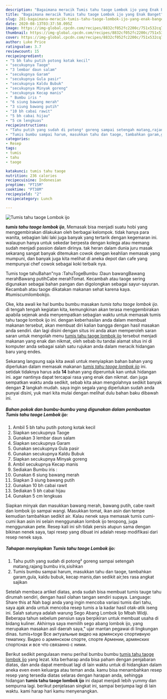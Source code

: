 ```yaml
---
description: "Bagaimana meracik Tumis tahu taoge Lombok ijo yang Enak Banget"
title: "Bagaimana meracik Tumis tahu taoge Lombok ijo yang Enak Banget"
slug: 281-bagaimana-meracik-tumis-tahu-taoge-lombok-ijo-yang-enak-banget
date: 2020-08-13T03:37:58.095Z
image: https://img-global.cpcdn.com/recipes/8832cf052fc2200c/751x532cq70/tumis-tahu-taoge-lombok-ijo-foto-resep-utama.jpg
thumbnail: https://img-global.cpcdn.com/recipes/8832cf052fc2200c/751x532cq70/tumis-tahu-taoge-lombok-ijo-foto-resep-utama.jpg
cover: https://img-global.cpcdn.com/recipes/8832cf052fc2200c/751x532cq70/tumis-tahu-taoge-lombok-ijo-foto-resep-utama.jpg
author: Luke Price
ratingvalue: 3.7
reviewcount: 15
recipeingredient:
- "5 bh tahu putih potong kotak kecil"
- "secukupnya Taoge"
- "3 lembar daun salam"
- "secukupnya Garam"
- "secukupnya Gula pasir"
- "secukupnya Kaldu Bubuk"
- "secukupnya Minyak goreng"
- "secukupnya Kecap manis"
- " Bumbu iris "
- "6 siung bawang merah"
- "3 siung bawang putih"
- "10 bh cabai rawit"
- "5 bh cabai hijau"
- "5 cm lengkuas"
recipeinstructions:
- "Tahu putih yang sudah di potong² goreng sampai setengah matang,rajang bumbu iris,sisihkan"
- "Tumis bumbu sampai harum, masukkan tahu dan taoge, tambahkan garam,gula, kaldu bubuk, kecap manis,dan sedikit air,tes rasa angkat sajikan"
categories:
- Resep
tags:
- tumis
- tahu
- taoge

katakunci: tumis tahu taoge 
nutrition: 236 calories
recipecuisine: Indonesian
preptime: "PT15M"
cooktime: "PT38M"
recipeyield: "2"
recipecategory: Lunch

---
```



![Tumis tahu taoge Lombok ijo](https://img-global.cpcdn.com/recipes/8832cf052fc2200c/751x532cq70/tumis-tahu-taoge-lombok-ijo-foto-resep-utama.jpg)

<b><i>tumis tahu taoge lombok ijo</i></b>, Memasak bisa menjadi suatu hobi yang menggembirakan dilakukan oleh berbagai kelompok. tidak hanya para wanita, sebagian laki laki juga banyak yang tertarik dengan kegemaran ini. walaupun hanya untuk sekedar berpesta dengan kolega atau memang sudah menjadi passion dalam dirinya. tak heran dalam dunia juru masak sekarang sangat banyak ditemukan cowok dengan keahlian memasak yang mumpuni, dan banyak juga kita melihat di aneka depot dan cafe yang mempunyai chef cowok sebagai koki terbaik nya.

Tumis toge tahuBahan&#34;nya :TahuTogeBumbu :Daun bawangBawang merahBawang putihCabe merahTomat. Kecambah atau taoge sering digunakan sebagai bahan pangan dan digolongkan sebagai sayur-sayuran. Kecambah atau taoge dikatakan makanan sehat karena kaya. #tumiscumilombokijo.

Oke, kita awali ke hal bumbu bumbu masakan <i>tumis tahu taoge lombok ijo</i>. di tengah tengah kegiatan kita, kemungkinan akan terasa menggembirakan apabila sejenak anda menyempatkan sebagian waktu untuk memasak tumis tahu taoge lombok ijo ini. dengan keberhasilan anda dalam membuat makanan tersebut, akan membuat diri kalian bangga dengan hasil masakan anda sendiri. dan lagi disini dengan situs ini anda akan memperoleh saran saran untuk mengolah menu <u>tumis tahu taoge lombok ijo</u> tersebut menjadi makanan yang enak dan nikmat, oleh sebab itu tandai alamat situs ini di komputer anda sebagai salah satu rujukan anda dalam meracik hidangan baru yang endes.


Sekarang langsung saja kita awali untuk menyiapkan bahan bahan yang diperlukan dalam memasak makanan <u><i>tumis tahu taoge lombok ijo</i></u> ini. setidak tidaknya harus ada <b>14</b> bahan yang diperuntuk kan untuk hidangan ini. agar nantinya dapat tercapai rasa yang enak dan nikmat. dan juga sempatkan waktu anda sedikit, sebab kita akan mengolahnya sedikit banyak dengan <b>2</b> langkah mudah. saya ingin segala yang diperlukan sudah anda punyai disini, yuk mari kita mulai dengan melihat dulu bahan baku dibawah ini.

<!--inarticleads1-->

##### Bahan pokok dan bumbu-bumbu yang digunakan dalam pembuatan Tumis tahu taoge Lombok ijo:

1. Ambil 5 bh tahu putih potong kotak kecil
1. Siapkan secukupnya Taoge
1. Gunakan 3 lembar daun salam
1. Siapkan secukupnya Garam
1. Gunakan secukupnya Gula pasir
1. Gunakan secukupnya Kaldu Bubuk
1. Siapkan secukupnya Minyak goreng
1. Ambil secukupnya Kecap manis
1. Sediakan  Bumbu iris :
1. Gunakan 6 siung bawang merah
1. Siapkan 3 siung bawang putih
1. Gunakan 10 bh cabai rawit
1. Sediakan 5 bh cabai hijau
1. Gunakan 5 cm lengkuas


Siapkan minyak dan masukkan bawang merah, bawang putih, cabe rawit dan lombok ijo sampai wangi. Masukkan tomat, ikan asin dan tempe kemudian tambahkan sedikit air. Kalau nenek saya memasak tumis cumi-cumi ikan asin ini selain menggunakan lombok ijo teropong, juga menggunakan pete. Resep kali ini sih tidak persis atupun sama dengan bikinan nenek saya, tapi resep yang dibuat ini adalah resep modifikasi dari resep nenek saya. 

<!--inarticleads2-->

##### Tahapan menyiapkan Tumis tahu taoge Lombok ijo:

1. Tahu putih yang sudah di potong² goreng sampai setengah matang,rajang bumbu iris,sisihkan
1. Tumis bumbu sampai harum, masukkan tahu dan taoge, tambahkan garam,gula, kaldu bubuk, kecap manis,dan sedikit air,tes rasa angkat sajikan


Setelah membaca artikel diatas, anda sudah bisa membuat tumis tauge tahu dirumah sendiri, dengan hasil olahan tangan sendiri supaya. Language: Share this at Nah bagi anda yang ingin mencoba variasi tumis dari tahu, saya ajak anda untuk mencoba resep tumis a la kadar hasil otak-atik iseng ini. Salah satunya adalah warung Sego Abang Lombok Ijo Mbah Widji. Beberapa tahun sebelum pensiun saya berpikiran untuk membuat usaha di bidang kuliner. Akhirnya saya memilih sego abang lombok ijo, yang merupakan masakan asli daerah saya,&#34; ujar mantan pegawai di lingkungan dinas. tumis+toge Все актуальные видео на армянскую спортивную тематику. Видео о армянском спорте, спорте Армении, армянских спортснах и все что связанно с ними. 

Berikut sedikit pengulasan menu perihal bumbu bumbu <u>tumis tahu taoge lombok ijo</u> yang lezat. kita berharap anda bisa paham dengan penjabaran diatas, dan anda dapat membuat lagi di lain waktu untuk di hidangkan dalam aneka even even keluarga atau teman anda. kamu bisa menambahkan resep resep yang tersedia diatas selaras dengan harapan anda, sehingga hidangan <b>tumis tahu taoge lombok ijo</b> ini dapat menjadi lebih yummy dan sempurna lagi. berikut penjelasan singkat ini, sampai berjumpa lagi di lain waktu. kami harap hari kamu menyenangkan.
